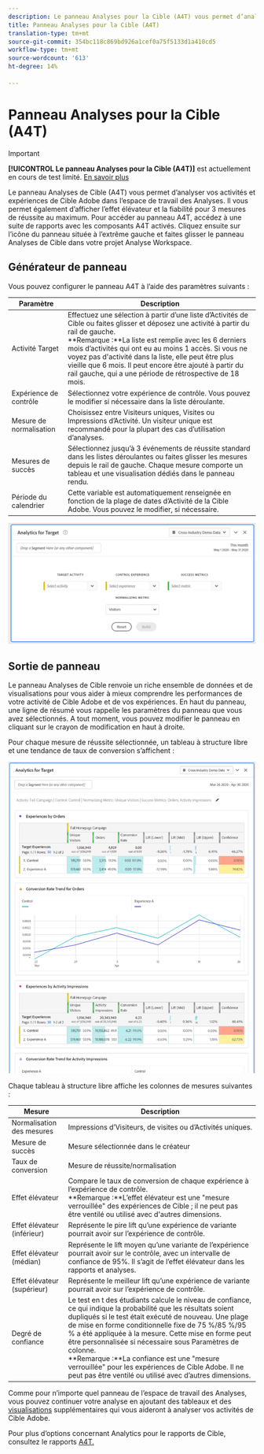 ```yaml
---
description: Le panneau Analyses pour la Cible (A4T) vous permet d’analyser vos activités et expériences de Cible Adobe dans l’espace de travail des Analyses.
title: Panneau Analyses pour la Cible (A4T)
translation-type: tm+mt
source-git-commit: 354bc118c869bd926a1cef0a75f5133d1a410cd5
workflow-type: tm+mt
source-wordcount: '613'
ht-degree: 14%

---
```



# Panneau Analyses pour la Cible (A4T)

>[!IMPORTANT]
>
>**[!UICONTROL Le panneau Analyses pour la Cible (A4T)]** est actuellement en cours de test limité. [En savoir plus](https://docs.adobe.com/content/help/en/analytics/landing/an-releases.html)

Le panneau Analyses de Cible (A4T) vous permet d’analyser vos activités et expériences de Cible Adobe dans l’espace de travail des Analyses. Il vous permet également d’afficher l’effet élévateur et la fiabilité pour 3 mesures de réussite au maximum. Pour accéder au panneau A4T, accédez à une suite de rapports avec les composants A4T activés. Cliquez ensuite sur l’icône du panneau située à l’extrême gauche et faites glisser le panneau Analyses de Cible dans votre projet Analyse Workspace.

## Générateur de panneau

Vous pouvez configurer le panneau A4T à l’aide des paramètres suivants :

| Paramètre | Description |
|---|---|
| Activité Target | Effectuez une sélection à partir d’une liste d’Activités de Cible ou faites glisser et déposez une activité à partir du rail de gauche.<br>**Remarque :**La liste est remplie avec les 6 derniers mois d’activités qui ont eu au moins 1 accès. Si vous ne voyez pas d&#39;activité dans la liste, elle peut être plus vieille que 6 mois. Il peut encore être ajouté à partir du rail gauche, qui a une période de rétrospective de 18 mois. |
| Expérience de contrôle | Sélectionnez votre expérience de contrôle. Vous pouvez le modifier si nécessaire dans la liste déroulante. |
| Mesure de normalisation | Choisissez entre Visiteurs uniques, Visites ou Impressions d’Activité. Un visiteur unique est recommandé pour la plupart des cas d’utilisation d’analyses. |
| Mesures de succès | Sélectionnez jusqu’à 3 événements de réussite standard dans les listes déroulantes ou faites glisser les mesures depuis le rail de gauche. Chaque mesure comporte un tableau et une visualisation dédiés dans le panneau rendu. |
| Période du calendrier | Cette variable est automatiquement renseignée en fonction de la plage de dates d’Activité de la Cible Adobe. Vous pouvez le modifier, si nécessaire. |

![](assets/a4t-panel-builder.png)

## Sortie de panneau

Le panneau Analyses de Cible renvoie un riche ensemble de données et de visualisations pour vous aider à mieux comprendre les performances de votre activité de Cible Adobe et de vos expériences. En haut du panneau, une ligne de résumé vous rappelle les paramètres du panneau que vous avez sélectionnés. A tout moment, vous pouvez modifier le panneau en cliquant sur le crayon de modification en haut à droite.

Pour chaque mesure de réussite sélectionnée, un tableau à structure libre et une tendance de taux de conversion s’affichent :

![](assets/a4t-rendered.png)

Chaque tableau à structure libre affiche les colonnes de mesures suivantes :

| Mesure | Description |
|---|---|
| Normalisation des mesures | Impressions d’Visiteurs, de visites ou d’Activités uniques. |
| Mesure de succès | Mesure sélectionnée dans le créateur |
| Taux de conversion | Mesure de réussite/normalisation |
| Effet élévateur | Compare le taux de conversion de chaque expérience à l’expérience de contrôle.<br>**Remarque :**L’effet élévateur est une &quot;mesure verrouillée&quot; des expériences de Cible ; il ne peut pas être ventilé ou utilisé avec d&#39;autres dimensions. |
| Effet élévateur (inférieur) | Représente le pire lift qu’une expérience de variante pourrait avoir sur l’expérience de contrôle. |
| Effet élévateur (médian) | Représente le lift moyen qu’une variante de l’expérience pourrait avoir sur le contrôle, avec un intervalle de confiance de 95%. Il s’agit de l’effet élévateur dans les rapports et analyses. |
| Effet élévateur (supérieur) | Représente le meilleur lift qu’une expérience de variante pourrait avoir sur l’expérience de contrôle. |
| Degré de confiance | Le test en t des étudiants calcule le niveau de confiance, ce qui indique la probabilité que les résultats soient dupliqués si le test était exécuté de nouveau. Une plage de mise en forme conditionnelle fixe de 75 %/85 %/95 % a été appliquée à la mesure. Cette mise en forme peut être personnalisée si nécessaire sous Paramètres de colonne. <br>**Remarque :**La confiance est une &quot;mesure verrouillée&quot; pour les expériences de Cible Adobe. Il ne peut pas être ventilé ou utilisé avec d’autres dimensions. |

Comme pour n’importe quel panneau de l’espace de travail des Analyses, vous pouvez continuer votre analyse en ajoutant des tableaux et des [visualisations](https://docs.adobe.com/content/help/fr-FR/analytics/analyze/analysis-workspace/visualizations/freeform-analysis-visualizations.html) supplémentaires qui vous aideront à analyser vos activités de Cible Adobe.

Pour plus d’options concernant Analytics pour le rapports de Cible, consultez le rapports [A4T.](https://docs.adobe.com/content/help/en/target/using/integrate/a4t/reporting.html)
